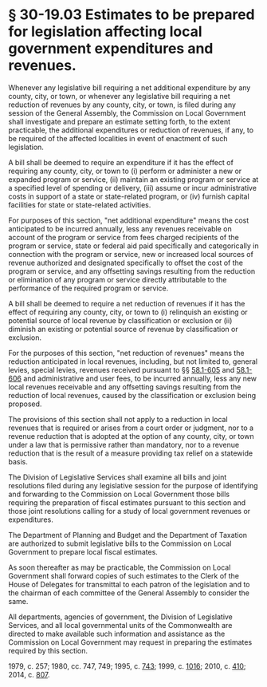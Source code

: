 # § 30-19.03 Estimates to be prepared for legislation affecting local government expenditures and revenues.

<p>Whenever any legislative bill requiring a net additional expenditure by any county, city, or town, or whenever any legislative bill requiring a net reduction of revenues by any county, city, or town, is filed during any session of the General Assembly, the Commission on Local Government shall investigate and prepare an estimate setting forth, to the extent practicable, the additional expenditures or reduction of revenues, if any, to be required of the affected localities in event of enactment of such legislation.</p><p>A bill shall be deemed to require an expenditure if it has the effect of requiring any county, city, or town to (i) perform or administer a new or expanded program or service, (ii) maintain an existing program or service at a specified level of spending or delivery, (iii) assume or incur administrative costs in support of a state or state-related program, or (iv) furnish capital facilities for state or state-related activities.</p><p>For purposes of this section, "net additional expenditure" means the cost anticipated to be incurred annually, less any revenues receivable on account of the program or service from fees charged recipients of the program or service, state or federal aid paid specifically and categorically in connection with the program or service, new or increased local sources of revenue authorized and designated specifically to offset the cost of the program or service, and any offsetting savings resulting from the reduction or elimination of any program or service directly attributable to the performance of the required program or service.</p><p>A bill shall be deemed to require a net reduction of revenues if it has the effect of requiring any county, city, or town to (i) relinquish an existing or potential source of local revenue by classification or exclusion or (ii) diminish an existing or potential source of revenue by classification or exclusion.</p><p>For the purposes of this section, "net reduction of revenues" means the reduction anticipated in local revenues, including, but not limited to, general levies, special levies, revenues received pursuant to §§ <a href='http://law.lis.virginia.gov/vacode/58.1-605/'>58.1-605</a> and <a href='http://law.lis.virginia.gov/vacode/58.1-606/'>58.1-606</a> and administrative and user fees, to be incurred annually, less any new local revenues receivable and any offsetting savings resulting from the reduction of local revenues, caused by the classification or exclusion being proposed.</p><p>The provisions of this section shall not apply to a reduction in local revenues that is required or arises from a court order or judgment, nor to a revenue reduction that is adopted at the option of any county, city, or town under a law that is permissive rather than mandatory, nor to a revenue reduction that is the result of a measure providing tax relief on a statewide basis.</p><p>The Division of Legislative Services shall examine all bills and joint resolutions filed during any legislative session for the purpose of identifying and forwarding to the Commission on Local Government those bills requiring the preparation of fiscal estimates pursuant to this section and those joint resolutions calling for a study of local government revenues or expenditures.</p><p>The Department of Planning and Budget and the Department of Taxation are authorized to submit legislative bills to the Commission on Local Government to prepare local fiscal estimates.</p><p>As soon thereafter as may be practicable, the Commission on Local Government shall forward copies of such estimates to the Clerk of the House of Delegates for transmittal to each patron of the legislation and to the chairman of each committee of the General Assembly to consider the same.</p><p>All departments, agencies of government, the Division of Legislative Services, and all local governmental units of the Commonwealth are directed to make available such information and assistance as the Commission on Local Government may request in preparing the estimates required by this section.</p><p>1979, c. 257; 1980, cc. 747, 749; 1995, c. <a href='http://lis.virginia.gov/cgi-bin/legp604.exe?951+ful+CHAP0743'>743</a>; 1999, c. <a href='http://lis.virginia.gov/cgi-bin/legp604.exe?991+ful+CHAP1016'>1016</a>; 2010, c. <a href='http://lis.virginia.gov/cgi-bin/legp604.exe?101+ful+CHAP0410'>410</a>; 2014, c. <a href='http://lis.virginia.gov/cgi-bin/legp604.exe?141+ful+CHAP0807'>807</a>.</p>